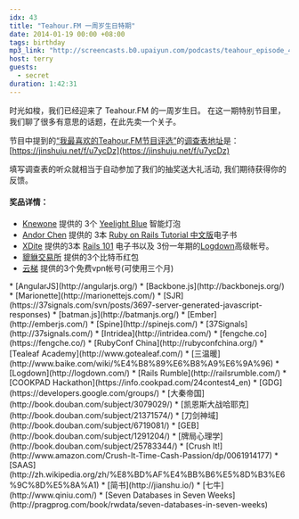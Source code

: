 ```yaml
---
idx: 43
title: "Teahour.FM 一周岁生日特期"
date: 2014-01-19 00:00 +08:00
tags: birthday
mp3_link: "http://screencasts.b0.upaiyun.com/podcasts/teahour_episode_43.m4a"
host: terry
guests:
  - secret
duration: 1:42:31
---
```


时光如梭，我们已经迎来了 Teahour.FM 的一周岁生日。
在这一期特别节目里，我们聊了很多有意思的话题，在此先卖一个关子。

节目中提到的[“我最喜欢的Teahour.FM节目评选”](https://jinshuju.net/f/u7ycDz)的[调查表地址](https://jinshuju.net/f/u7ycDz)是：[https://jinshuju.net/f/u7ycDz](https://jinshuju.net/f/u7ycDz)

填写调查表的听众就相当于自动参加了我们的抽奖送大礼活动,
我们期待获得你的反馈。

#### 奖品详情：

* [Knewone](http://knewone.com/) 提供的 3个 [Yeelight Blue](http://knewone.com/things/yeelight-blue) 智能灯泡
* [Andor Chen](http://weibo.com/andor27) 提供的 3本 [Ruby on Rails Tutorial 中文版](http://railstutorial-china.org/)电子书
* [XDite](http://blog.xdite.net/) 提供的3本 [Rails 101](https://leanpub.com/rails-101) 电子书以及 3份一年期的[Logdown](http://logdown.com/)高级帐号。
* [貔貅交易所](https://peatio.com/) 提供的3个比特币红包
* [云梯](https://www.yunti.me/) 提供的3个免费vpn帐号(可使用三个月)

<section class="notes" markdown="1">
* [AngularJS](http://angularjs.org/)
* [Backbone.js](http://backbonejs.org/)
* [Marionette](http://marionettejs.com/)
* [SJR](https://37signals.com/svn/posts/3697-server-generated-javascript-responses)
* [batman.js](http://batmanjs.org/)
* [Ember](http://emberjs.com/)
* [Spine](http://spinejs.com/)
* [37Signals](http://37signals.com/)
* [Intridea](http://intridea.com/)
* [fengche.co](https://fengche.co/)
* [RubyConf China](http://rubyconfchina.org/)
* [Tealeaf Academy](http://www.gotealeaf.com/)
* [三温暖](http://www.baike.com/wiki/%E4%B8%89%E6%B8%A9%E6%9A%96)
* [Logdown](http://logdown.com/)
* [Rails Rumble](http://railsrumble.com/)
* [COOKPAD Hackathon](https://info.cookpad.com/24contest4_en)
* [GDG](https://developers.google.com/groups/)
* [大秦帝国](http://book.douban.com/subject/3079029/)
* [凯恩斯大战哈耶克](http://book.douban.com/subject/21371574/)
* [刀剑神域](http://book.douban.com/subject/6719081/)
* [GEB](http://book.douban.com/subject/1291204/)
* [牌局心理学](http://book.douban.com/subject/25783344/)
* [Crush It!](http://www.amazon.com/Crush-It-Time-Cash-Passion/dp/0061914177)
* [SAAS](http://zh.wikipedia.org/zh/%E8%BD%AF%E4%BB%B6%E5%8D%B3%E6%9C%8D%E5%8A%A1)
* [简书](http://jianshu.io/)
* [七牛](http://www.qiniu.com/)
* [Seven Databases in Seven Weeks](http://pragprog.com/book/rwdata/seven-databases-in-seven-weeks)
</section>

